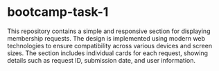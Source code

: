 # bootcamp-task-1
This repository contains a simple and responsive section for displaying membership requests. The design is implemented using modern web technologies to ensure compatibility across various devices and screen sizes. The section includes individual cards for each request, showing details such as request ID, submission date, and user information.
